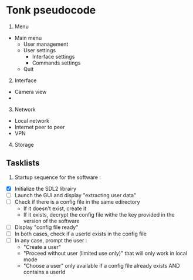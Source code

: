 # Tonk pseudocode 

1) Menu
* Main menu
    * User management
    * User settings
        * Interface settings
        * Commands settings
    * Quit 
2) Interface
* Camera view 
* 
3) Network
* Local network
* Internet peer to peer
* VPN
4) Storage


## Tasklists

1) Startup sequence for the software :

- [x] Initialize the SDL2 librairy
- [ ] Launch the GUI and display "extracting user data"
- [ ] Check if there is a config file in the same edirectory
    * If it doesn't exist, create it
    * If it exists, decrypt the config file withe the key provided in the version of the software
- [ ] Display "config file ready"
- [ ] In both cases, check if a userId exists in the config file
- [ ] In any case,  prompt the user :
    * "Create a user"
    * "Proceed without user (limited use only)" that will only work in local mode
    * "Choose a user" only available if a config file already exists AND contains a userId 